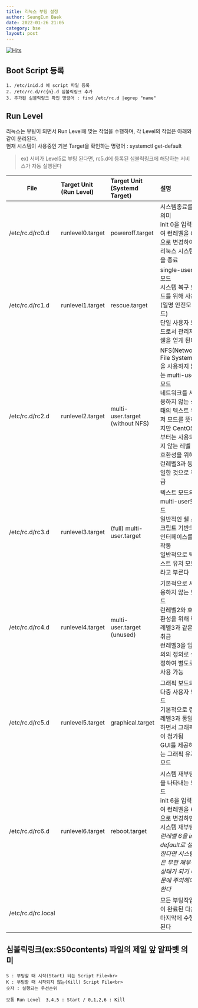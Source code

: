 ```yaml
---
title: 리눅스 부팅 설정
author: SeungEun Baek
date: 2022-01-26 21:05 
category: bse
layout: post
---
```

[![Hits](https://hits.seeyoufarm.com/api/count/incr/badge.svg?url=https%3A%2F%2Fdev-seungeun.github.io%2F1study%2Flinux_boot%2F&count_bg=%23C0BCC2&title_bg=%23000000&icon=&icon_color=%23E1D9D9&title=hits&edge_flat=false)](https://hits.seeyoufarm.com)

## Boot Script 등록
```
1. /etc/inid.d 에 script 파일 등록
2. /etc/rc.d/rc{n}.d 심볼릭링크 추가 
3. 추가된 심볼릭링크 확인 명령어 : find /etc/rc.d |egrep "name"
```
   
## Run Level

리눅스는 부팅이 되면서 Run Level에 맞는 작업을 수행하며, 각 Level의 작업은 아래와 같이 분리된다.<br>
현재 시스템이 사용중인 기본 Target을 확인하는 명령어 : systemctl get-default

> ex) 서버가 Level5로 부팅 된다면,  rc5.d에 등록된 심볼릭링크에 해당하는 서비스가 자동 실행된다

    
| <center>File</center> | Target Unit<br>(Run Level) | Target Unit<br>(Systemd Target) | 설명 |
|:--------|:--------|:--------|:--------|
| /etc/rc.d/rc0.d | runlevel0.target | poweroff.target | 시스템종료를 의미<br>init 0을 입력하여 런레벨을 0으로 변경하여 리눅스 시스템을 종료 |
| /etc/rc.d/rc1.d | runlevel1.target | rescue.target | single-user 모드<br>시스템 복구 모드를 위해 사용(일명 안전모드)<br>단일 사용자 모드로서 관리자 쉘을 얻게 된다 |
| /etc/rc.d/rc2.d | runlevel2.target | multi-user.target<br>(without NFS) | NFS(Network File System)을 사용하지 않는 multi-user모드<br>네트워크를 사용하지 않는 상태의 텍스트 유저 모드를 뜻하지만 CentOS7부터는 사용되지 않는 레벨<br>호환성을 위해 런레벨3과 동일한 것으로 취급 |
| /etc/rc.d/rc3.d | runlevel3.target | (full) multi-user.target | 텍스트 모드의 multi-user모드<br>일반적인 쉘 스크립트 기반의 인터페이스를 작동<br>일반적으로 텍스트 유저 모드라고 부른다 |
| /etc/rc.d/rc4.d | runlevel4.target | multi-user.target<br>(unused) | 기본적으로 사용하지 않는 모드<br>런레벨2와 호환성을 위해 런레벨3과 같은 취급<br>런레벨3을 임의의 정의로 설정하여 별도로 사용 가능 |
| /etc/rc.d/rc5.d | runlevel5.target | graphical.target | 그래픽 보드의 다중 사용자 모드<br>기본적으로 런레벨3과 동일하면서 그래픽이 첨가됨<br>GUI를 제공하는 그래픽 유저 모드 |
| /etc/rc.d/rc6.d | runlevel6.target | reboot.target | 시스템 재부팅을 나타내는 모드<br>init 6을 입력하여 런레벨을 6으로 변경하면 시스템 재부팅<br>*런레벨 6을 init default로 설정한다면 시스템은 무한 재부팅 상태가 되기 때문에 주의해야한다* |
| /etc/rc.d/rc.local | | | 모든 부팅작업이 완료된 다음 마지막에 수행된다 |


## 심볼릭링크(ex:S50contents) 파일의 제일 앞 알파벳 의미 
```
S : 부팅할 때 시작(Start) 되는 Script File<br>
K : 부팅할 때 시작되지 않는(Kill) Script File<br>
숫자 : 실행되는 우선순위

보통 Run Level  3,4,5 : Start / 0,1,2,6 : Kill
```

